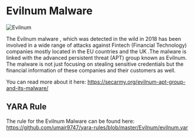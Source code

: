 # Evilnum Malware
![Evilnum](https://community.secarmy.org/wp-content/uploads/2020/07/Umair5710-624x351.png)

The Evilnum malware , which was detected in the wild in 2018 has been involved in a wide range of attacks against Fintech (Financial Technology) companies mostly located in the EU countries and the UK .The malware is linked with the advanced persistent threat (APT) group known as Evilnum. The malware is not just focusing on stealing sensitive credentials but the financial information of these companies and their customers as well.

You can read more about it here: https://secarmy.org/evilnum-apt-group-and-its-malware/

## YARA Rule
The rule for the Evilnum Malware can be found here: https://github.com/umair9747/yara-rules/blob/master/Evilnum/evilnum.yar

